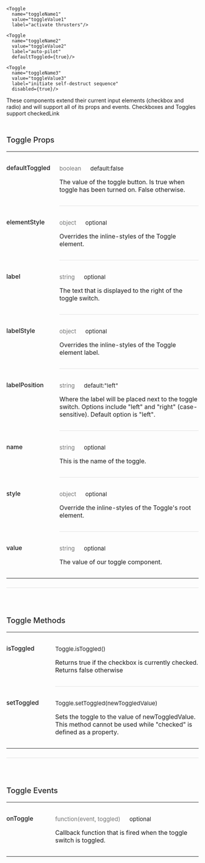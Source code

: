```
<Toggle
  name="toggleName1"
  value="toggleValue1"
  label="activate thrusters"/>

<Toggle
  name="toggleName2"
  value="toggleValue2"
  label="auto-pilot"
  defaultToggled={true}/>

<Toggle
  name="toggleName3"
  value="toggleValue3"
  label="initiate self-destruct sequence"
  disabled={true}/>
```
These components extend their current input elements (checkbox and radio) and will support all of its props and events. Checkboxes and Toggles support checkedLink

<div data-reactid=".0.$=12:0.0.0.1.2.$2.0.1:3"><div style="font-size:15px;letter-spacing:0px;font-weight:400;line-height:24px;padding-top:0px;margin-bottom:13px;color:rgba(0, 0, 0, 0.87);width:100%;box-sizing:border-box;border-top:none;margin-top:0px;" data-reactid=".0.$=12:0.0.0.1.2.$2.0.1:3.$0"><h3 style="font-size:20px;line-height:28px;padding-top:19px;margin-bottom:13px;letter-spacing:0px;font-weight:500;color:rgba(0, 0, 0, 0.87);box-sizing:border-box;" data-reactid=".0.$=12:0.0.0.1.2.$2.0.1:3.$0.0">Toggle Props</h3><table style="border-collapse:collapse;border-spacing:0px;box-sizing:border-box;" data-reactid=".0.$=12:0.0.0.1.2.$2.0.1:3.$0.1"><tbody data-reactid=".0.$=12:0.0.0.1.2.$2.0.1:3.$0.1.0"><tr data-reactid=".0.$=12:0.0.0.1.2.$2.0.1:3.$0.1.0.$0"><td style="padding: 32px 24px 32px 0px; vertical-align: top; position: inherit; font-weight: 500; box-sizing: border-box; min-width: 128px;" data-reactid=".0.$=12:0.0.0.1.2.$2.0.1:3.$0.1.0.$0.0">defaultToggled</td><td style="padding: 32px 0px; vertical-align: top; width: 100%; border-bottom-style: solid; border-bottom-width: 1px; border-bottom-color: rgb(224, 224, 224); box-sizing: border-box;" data-reactid=".0.$=12:0.0.0.1.2.$2.0.1:3.$0.1.0.$0.1"><p style="margin:0px;font-size:15px;letter-spacing:0px;font-weight:400;line-height:24px;padding-top:0px;margin-bottom:13px;color:rgba(0, 0, 0, 0.87);width:100%;box-sizing:border-box;" data-reactid=".0.$=12:0.0.0.1.2.$2.0.1:3.$0.1.0.$0.1.0"><span style="color:rgba(0, 0, 0, 0.54);padding-right:24px;box-sizing:border-box;" data-reactid=".0.$=12:0.0.0.1.2.$2.0.1:3.$0.1.0.$0.1.0.0">boolean</span><span data-reactid=".0.$=12:0.0.0.1.2.$2.0.1:3.$0.1.0.$0.1.0.1">default:false</span></p><p style="margin:0px;box-sizing:border-box;" data-reactid=".0.$=12:0.0.0.1.2.$2.0.1:3.$0.1.0.$0.1.1">The value of the toggle button. Is true when toggle has been turned on. False otherwise.</p></td></tr><tr data-reactid=".0.$=12:0.0.0.1.2.$2.0.1:3.$0.1.0.$1"><td style="padding: 32px 24px 32px 0px; vertical-align: top; position: inherit; font-weight: 500; box-sizing: border-box; min-width: 128px;" data-reactid=".0.$=12:0.0.0.1.2.$2.0.1:3.$0.1.0.$1.0">elementStyle</td><td style="padding: 32px 0px; vertical-align: top; width: 100%; border-bottom-style: solid; border-bottom-width: 1px; border-bottom-color: rgb(224, 224, 224); box-sizing: border-box;" data-reactid=".0.$=12:0.0.0.1.2.$2.0.1:3.$0.1.0.$1.1"><p style="margin:0px;font-size:15px;letter-spacing:0px;font-weight:400;line-height:24px;padding-top:0px;margin-bottom:13px;color:rgba(0, 0, 0, 0.87);width:100%;box-sizing:border-box;" data-reactid=".0.$=12:0.0.0.1.2.$2.0.1:3.$0.1.0.$1.1.0"><span style="color:rgba(0, 0, 0, 0.54);padding-right:24px;box-sizing:border-box;" data-reactid=".0.$=12:0.0.0.1.2.$2.0.1:3.$0.1.0.$1.1.0.0">object</span><span data-reactid=".0.$=12:0.0.0.1.2.$2.0.1:3.$0.1.0.$1.1.0.1">optional</span></p><p style="margin:0px;box-sizing:border-box;" data-reactid=".0.$=12:0.0.0.1.2.$2.0.1:3.$0.1.0.$1.1.1">Overrides the inline-styles of the Toggle element.</p></td></tr><tr data-reactid=".0.$=12:0.0.0.1.2.$2.0.1:3.$0.1.0.$2"><td style="padding: 32px 24px 32px 0px; vertical-align: top; position: inherit; font-weight: 500; box-sizing: border-box; min-width: 128px;" data-reactid=".0.$=12:0.0.0.1.2.$2.0.1:3.$0.1.0.$2.0">label</td><td style="padding: 32px 0px; vertical-align: top; width: 100%; border-bottom-style: solid; border-bottom-width: 1px; border-bottom-color: rgb(224, 224, 224); box-sizing: border-box;" data-reactid=".0.$=12:0.0.0.1.2.$2.0.1:3.$0.1.0.$2.1"><p style="margin:0px;font-size:15px;letter-spacing:0px;font-weight:400;line-height:24px;padding-top:0px;margin-bottom:13px;color:rgba(0, 0, 0, 0.87);width:100%;box-sizing:border-box;" data-reactid=".0.$=12:0.0.0.1.2.$2.0.1:3.$0.1.0.$2.1.0"><span style="color:rgba(0, 0, 0, 0.54);padding-right:24px;box-sizing:border-box;" data-reactid=".0.$=12:0.0.0.1.2.$2.0.1:3.$0.1.0.$2.1.0.0">string</span><span data-reactid=".0.$=12:0.0.0.1.2.$2.0.1:3.$0.1.0.$2.1.0.1">optional</span></p><p style="margin:0px;box-sizing:border-box;" data-reactid=".0.$=12:0.0.0.1.2.$2.0.1:3.$0.1.0.$2.1.1">The text that is displayed to the right of the toggle switch.</p></td></tr><tr data-reactid=".0.$=12:0.0.0.1.2.$2.0.1:3.$0.1.0.$3"><td style="padding: 32px 24px 32px 0px; vertical-align: top; position: inherit; font-weight: 500; box-sizing: border-box; min-width: 128px;" data-reactid=".0.$=12:0.0.0.1.2.$2.0.1:3.$0.1.0.$3.0">labelStyle</td><td style="padding: 32px 0px; vertical-align: top; width: 100%; border-bottom-style: solid; border-bottom-width: 1px; border-bottom-color: rgb(224, 224, 224); box-sizing: border-box;" data-reactid=".0.$=12:0.0.0.1.2.$2.0.1:3.$0.1.0.$3.1"><p style="margin:0px;font-size:15px;letter-spacing:0px;font-weight:400;line-height:24px;padding-top:0px;margin-bottom:13px;color:rgba(0, 0, 0, 0.87);width:100%;box-sizing:border-box;" data-reactid=".0.$=12:0.0.0.1.2.$2.0.1:3.$0.1.0.$3.1.0"><span style="color:rgba(0, 0, 0, 0.54);padding-right:24px;box-sizing:border-box;" data-reactid=".0.$=12:0.0.0.1.2.$2.0.1:3.$0.1.0.$3.1.0.0">object</span><span data-reactid=".0.$=12:0.0.0.1.2.$2.0.1:3.$0.1.0.$3.1.0.1">optional</span></p><p style="margin:0px;box-sizing:border-box;" data-reactid=".0.$=12:0.0.0.1.2.$2.0.1:3.$0.1.0.$3.1.1">Overrides the inline-styles of the Toggle element label.</p></td></tr><tr data-reactid=".0.$=12:0.0.0.1.2.$2.0.1:3.$0.1.0.$4"><td style="padding: 32px 24px 32px 0px; vertical-align: top; position: inherit; font-weight: 500; box-sizing: border-box; min-width: 128px;" data-reactid=".0.$=12:0.0.0.1.2.$2.0.1:3.$0.1.0.$4.0">labelPosition</td><td style="padding: 32px 0px; vertical-align: top; width: 100%; border-bottom-style: solid; border-bottom-width: 1px; border-bottom-color: rgb(224, 224, 224); box-sizing: border-box;" data-reactid=".0.$=12:0.0.0.1.2.$2.0.1:3.$0.1.0.$4.1"><p style="margin:0px;font-size:15px;letter-spacing:0px;font-weight:400;line-height:24px;padding-top:0px;margin-bottom:13px;color:rgba(0, 0, 0, 0.87);width:100%;box-sizing:border-box;" data-reactid=".0.$=12:0.0.0.1.2.$2.0.1:3.$0.1.0.$4.1.0"><span style="color:rgba(0, 0, 0, 0.54);padding-right:24px;box-sizing:border-box;" data-reactid=".0.$=12:0.0.0.1.2.$2.0.1:3.$0.1.0.$4.1.0.0">string</span><span data-reactid=".0.$=12:0.0.0.1.2.$2.0.1:3.$0.1.0.$4.1.0.1">default:"left"</span></p><p style="margin:0px;box-sizing:border-box;" data-reactid=".0.$=12:0.0.0.1.2.$2.0.1:3.$0.1.0.$4.1.1">Where the label will be placed next to the toggle switch. Options include "left" and "right" (case-sensitive). Default option is "left".</p></td></tr><tr data-reactid=".0.$=12:0.0.0.1.2.$2.0.1:3.$0.1.0.$5"><td style="padding: 32px 24px 32px 0px; vertical-align: top; position: inherit; font-weight: 500; box-sizing: border-box; min-width: 128px;" data-reactid=".0.$=12:0.0.0.1.2.$2.0.1:3.$0.1.0.$5.0">name</td><td style="padding: 32px 0px; vertical-align: top; width: 100%; border-bottom-style: solid; border-bottom-width: 1px; border-bottom-color: rgb(224, 224, 224); box-sizing: border-box;" data-reactid=".0.$=12:0.0.0.1.2.$2.0.1:3.$0.1.0.$5.1"><p style="margin:0px;font-size:15px;letter-spacing:0px;font-weight:400;line-height:24px;padding-top:0px;margin-bottom:13px;color:rgba(0, 0, 0, 0.87);width:100%;box-sizing:border-box;" data-reactid=".0.$=12:0.0.0.1.2.$2.0.1:3.$0.1.0.$5.1.0"><span style="color:rgba(0, 0, 0, 0.54);padding-right:24px;box-sizing:border-box;" data-reactid=".0.$=12:0.0.0.1.2.$2.0.1:3.$0.1.0.$5.1.0.0">string</span><span data-reactid=".0.$=12:0.0.0.1.2.$2.0.1:3.$0.1.0.$5.1.0.1">optional</span></p><p style="margin:0px;box-sizing:border-box;" data-reactid=".0.$=12:0.0.0.1.2.$2.0.1:3.$0.1.0.$5.1.1">This is the name of the toggle.</p></td></tr><tr data-reactid=".0.$=12:0.0.0.1.2.$2.0.1:3.$0.1.0.$6"><td style="padding: 32px 24px 32px 0px; vertical-align: top; position: inherit; font-weight: 500; box-sizing: border-box; min-width: 128px;" data-reactid=".0.$=12:0.0.0.1.2.$2.0.1:3.$0.1.0.$6.0">style</td><td style="padding: 32px 0px; vertical-align: top; width: 100%; border-bottom-style: solid; border-bottom-width: 1px; border-bottom-color: rgb(224, 224, 224); box-sizing: border-box;" data-reactid=".0.$=12:0.0.0.1.2.$2.0.1:3.$0.1.0.$6.1"><p style="margin:0px;font-size:15px;letter-spacing:0px;font-weight:400;line-height:24px;padding-top:0px;margin-bottom:13px;color:rgba(0, 0, 0, 0.87);width:100%;box-sizing:border-box;" data-reactid=".0.$=12:0.0.0.1.2.$2.0.1:3.$0.1.0.$6.1.0"><span style="color:rgba(0, 0, 0, 0.54);padding-right:24px;box-sizing:border-box;" data-reactid=".0.$=12:0.0.0.1.2.$2.0.1:3.$0.1.0.$6.1.0.0">object</span><span data-reactid=".0.$=12:0.0.0.1.2.$2.0.1:3.$0.1.0.$6.1.0.1">optional</span></p><p style="margin:0px;box-sizing:border-box;" data-reactid=".0.$=12:0.0.0.1.2.$2.0.1:3.$0.1.0.$6.1.1">Override the inline-styles of the Toggle's root element.</p></td></tr><tr data-reactid=".0.$=12:0.0.0.1.2.$2.0.1:3.$0.1.0.$7"><td style="padding: 32px 24px 32px 0px; vertical-align: top; position: inherit; font-weight: 500; box-sizing: border-box; min-width: 128px;" data-reactid=".0.$=12:0.0.0.1.2.$2.0.1:3.$0.1.0.$7.0">value</td><td style="padding: 32px 0px; vertical-align: top; width: 100%; border-bottom-style: none; box-sizing: border-box;" data-reactid=".0.$=12:0.0.0.1.2.$2.0.1:3.$0.1.0.$7.1"><p style="margin:0px;font-size:15px;letter-spacing:0px;font-weight:400;line-height:24px;padding-top:0px;margin-bottom:13px;color:rgba(0, 0, 0, 0.87);width:100%;box-sizing:border-box;" data-reactid=".0.$=12:0.0.0.1.2.$2.0.1:3.$0.1.0.$7.1.0"><span style="color:rgba(0, 0, 0, 0.54);padding-right:24px;box-sizing:border-box;" data-reactid=".0.$=12:0.0.0.1.2.$2.0.1:3.$0.1.0.$7.1.0.0">string</span><span data-reactid=".0.$=12:0.0.0.1.2.$2.0.1:3.$0.1.0.$7.1.0.1">optional</span></p><p style="margin:0px;box-sizing:border-box;" data-reactid=".0.$=12:0.0.0.1.2.$2.0.1:3.$0.1.0.$7.1.1">The value of our toggle component.</p></td></tr></tbody></table></div><div style="font-size:15px;letter-spacing:0px;font-weight:400;line-height:24px;padding-top:24px;margin-bottom:13px;color:rgba(0, 0, 0, 0.87);width:100%;box-sizing:border-box;border-top:solid 1px #e0e0e0;margin-top:24px;" data-reactid=".0.$=12:0.0.0.1.2.$2.0.1:3.$1"><h3 style="font-size:20px;line-height:28px;padding-top:19px;margin-bottom:13px;letter-spacing:0px;font-weight:500;color:rgba(0, 0, 0, 0.87);box-sizing:border-box;" data-reactid=".0.$=12:0.0.0.1.2.$2.0.1:3.$1.0">Toggle Methods</h3><table style="border-collapse:collapse;border-spacing:0px;box-sizing:border-box;" data-reactid=".0.$=12:0.0.0.1.2.$2.0.1:3.$1.1"><tbody data-reactid=".0.$=12:0.0.0.1.2.$2.0.1:3.$1.1.0"><tr data-reactid=".0.$=12:0.0.0.1.2.$2.0.1:3.$1.1.0.$0"><td style="padding: 32px 24px 32px 0px; vertical-align: top; position: inherit; font-weight: 500; box-sizing: border-box; min-width: 128px;" data-reactid=".0.$=12:0.0.0.1.2.$2.0.1:3.$1.1.0.$0.0">isToggled</td><td style="padding: 32px 0px; vertical-align: top; width: 100%; border-bottom-style: solid; border-bottom-width: 1px; border-bottom-color: rgb(224, 224, 224); box-sizing: border-box;" data-reactid=".0.$=12:0.0.0.1.2.$2.0.1:3.$1.1.0.$0.1"><p style="margin:0px;font-size:15px;letter-spacing:0px;font-weight:400;line-height:24px;padding-top:0px;margin-bottom:13px;color:rgba(0, 0, 0, 0.87);width:100%;box-sizing:border-box;" data-reactid=".0.$=12:0.0.0.1.2.$2.0.1:3.$1.1.0.$0.1.0"><span data-reactid=".0.$=12:0.0.0.1.2.$2.0.1:3.$1.1.0.$0.1.0.1">Toggle.isToggled()</span></p><p style="margin:0px;box-sizing:border-box;" data-reactid=".0.$=12:0.0.0.1.2.$2.0.1:3.$1.1.0.$0.1.1">Returns true if the checkbox is currently checked. Returns false otherwise</p></td></tr><tr data-reactid=".0.$=12:0.0.0.1.2.$2.0.1:3.$1.1.0.$1"><td style="padding: 32px 24px 32px 0px; vertical-align: top; position: inherit; font-weight: 500; box-sizing: border-box; min-width: 128px;" data-reactid=".0.$=12:0.0.0.1.2.$2.0.1:3.$1.1.0.$1.0">setToggled</td><td style="padding: 32px 0px; vertical-align: top; width: 100%; border-bottom-style: none; box-sizing: border-box;" data-reactid=".0.$=12:0.0.0.1.2.$2.0.1:3.$1.1.0.$1.1"><p style="margin:0px;font-size:15px;letter-spacing:0px;font-weight:400;line-height:24px;padding-top:0px;margin-bottom:13px;color:rgba(0, 0, 0, 0.87);width:100%;box-sizing:border-box;" data-reactid=".0.$=12:0.0.0.1.2.$2.0.1:3.$1.1.0.$1.1.0"><span data-reactid=".0.$=12:0.0.0.1.2.$2.0.1:3.$1.1.0.$1.1.0.1">Toggle.setToggled(newToggledValue)</span></p><p style="margin:0px;box-sizing:border-box;" data-reactid=".0.$=12:0.0.0.1.2.$2.0.1:3.$1.1.0.$1.1.1">Sets the toggle to the value of newToggledValue. This method cannot be used while "checked" is defined as a property.</p></td></tr></tbody></table></div><div style="font-size:15px;letter-spacing:0px;font-weight:400;line-height:24px;padding-top:24px;margin-bottom:13px;color:rgba(0, 0, 0, 0.87);width:100%;box-sizing:border-box;border-top:solid 1px #e0e0e0;margin-top:24px;" data-reactid=".0.$=12:0.0.0.1.2.$2.0.1:3.$2"><h3 style="font-size:20px;line-height:28px;padding-top:19px;margin-bottom:13px;letter-spacing:0px;font-weight:500;color:rgba(0, 0, 0, 0.87);box-sizing:border-box;" data-reactid=".0.$=12:0.0.0.1.2.$2.0.1:3.$2.0">Toggle Events</h3><table style="border-collapse:collapse;border-spacing:0px;box-sizing:border-box;" data-reactid=".0.$=12:0.0.0.1.2.$2.0.1:3.$2.1"><tbody data-reactid=".0.$=12:0.0.0.1.2.$2.0.1:3.$2.1.0"><tr data-reactid=".0.$=12:0.0.0.1.2.$2.0.1:3.$2.1.0.$0"><td style="padding: 32px 24px 32px 0px; vertical-align: top; position: inherit; font-weight: 500; box-sizing: border-box; min-width: 128px;" data-reactid=".0.$=12:0.0.0.1.2.$2.0.1:3.$2.1.0.$0.0">onToggle</td><td style="padding: 32px 0px; vertical-align: top; width: 100%; border-bottom-style: none; box-sizing: border-box;" data-reactid=".0.$=12:0.0.0.1.2.$2.0.1:3.$2.1.0.$0.1"><p style="margin:0px;font-size:15px;letter-spacing:0px;font-weight:400;line-height:24px;padding-top:0px;margin-bottom:13px;color:rgba(0, 0, 0, 0.87);width:100%;box-sizing:border-box;" data-reactid=".0.$=12:0.0.0.1.2.$2.0.1:3.$2.1.0.$0.1.0"><span style="color:rgba(0, 0, 0, 0.54);padding-right:24px;box-sizing:border-box;" data-reactid=".0.$=12:0.0.0.1.2.$2.0.1:3.$2.1.0.$0.1.0.0">function(event, toggled)</span><span data-reactid=".0.$=12:0.0.0.1.2.$2.0.1:3.$2.1.0.$0.1.0.1">optional</span></p><p style="margin:0px;box-sizing:border-box;" data-reactid=".0.$=12:0.0.0.1.2.$2.0.1:3.$2.1.0.$0.1.1">Callback function that is fired when the toggle switch is toggled.</p></td></tr></tbody></table></div></div>


